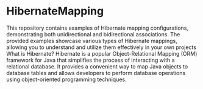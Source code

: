 # HibernateMapping
This repository contains examples of Hibernate mapping configurations, demonstrating both unidirectional and bidirectional associations. The provided examples showcase various types of Hibernate mappings, allowing you to understand and utilize them effectively in your own projects
What is Hibernate?
Hibernate is a popular Object-Relational Mapping (ORM) framework for Java that simplifies the process of interacting with a relational database. It provides a convenient way to map Java objects to database tables and allows developers to perform database operations using object-oriented programming techniques.
